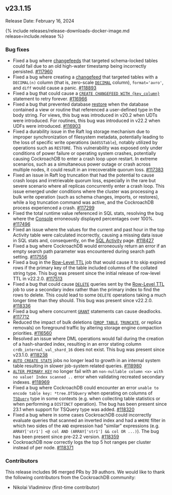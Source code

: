 ## v23.1.15

Release Date: February 16, 2024

{% include releases/release-downloads-docker-image.md release=include.release %}

<h3 id="v23-1-15-bug-fixes">Bug fixes</h3>

- Fixed a bug where [changefeeds](https://www.cockroachlabs.com/docs/v23.1/change-data-capture-overview) that targeted schema-locked tables could fail due to an old high-water timestamp being incorrectly persisted. [#117960][#117960]
- Fixed a bug where creating a [changefeed](https://www.cockroachlabs.com/docs/v23.1/change-data-capture-overview) that targeted tables with a `DECIMAL(n)` column (that is, zero-scale [`DECIMAL`](https://www.cockroachlabs.com/docs/v23.1/decimal) column), `format='avro'`, and `diff` would cause a panic. [#118893][#118893]
- Fixed a bug that could cause a [`CREATE CHANGEFEED WITH {key_column}`](https://www.cockroachlabs.com/docs/v23.1/create-changefeed) statement to retry forever. [#116966][#116966]
- Fixed a bug that prevented database [restore](https://www.cockroachlabs.com/docs/v23.1/restore) when the database contained a view or routine that referenced a user-defined type in the body string. For views, this bug was introduced in v20.2 when UDTs were introduced. For routines, this bug was introduced in v22.2 when UDFs were introduced. [#116903][#116903]
- Fixed a durability issue in the Raft log storage mechanism due to improper synchronization of filesystem metadata, potentially leading to the loss of specific write operations (`AddSSTable`), notably utilized by operations such as `RESTORE`. This vulnerability was exposed only under conditions of power failure or operating system crashes, potentially causing CockroachDB to enter a crash loop upon restart. In extreme scenarios, such as a simultaneous power outage or crash across multiple nodes, it could result in an irrecoverable quorum loss. [#117383][#117383]
- Fixed an issue in Raft log truncation that had the potential to cause crash loops and irretrievable quorum loss, especially in the rare but severe scenario where all replicas concurrently enter a crash loop. This issue emerged under conditions where the cluster was processing a bulk write operation (such as schema changes, imports, or restores), while a log truncation command was active, and the CockroachDB process experienced a crash. [#117299][#117299]
- Fixed the total runtime value referenced in SQL stats, resolving the bug where the [Console](https://www.cockroachlabs.com/docs/v23.1/ui-overview) erroneously displayed percentages over 100%. [#117496][#117496]
- Fixed an issue where the values for the current and past hour in the top Activity table were calculated incorrectly, causing a missing data issue in SQL stats and, consequently, on the [SQL Activity](https://www.cockroachlabs.com/docs/v23.1/ui-overview#sql-activity) page. [#118427][#118427]
- Fixed a bug where CockroachDB would erroneously return an error if an empty search path parameter was encountered during search path setting. [#117556][#117556]
- Fixed a bug in the [Row-Level TTL](https://www.cockroachlabs.com/docs/v23.1/row-level-ttl) job that would cause it to skip expired rows if the primary key of the table included columns of the collated string type. This bug was present since the initial release of row-level TTL in v22.2.0. [#117513][#117513]
- Fixed a bug that could cause [`DELETE`](https://www.cockroachlabs.com/docs/v23.1/delete) queries sent by the [Row-Level TTL](https://www.cockroachlabs.com/docs/v23.1/row-level-ttl) job to use a secondary index rather than the primary index to find the rows to delete. This could lead to some `DELETE` operations taking a much longer time than they should. This bug was present since v22.2.0. [#118336][#118336]
- Fixed a bug where concurrent [`GRANT`](https://www.cockroachlabs.com/docs/v23.1/grant) statements can cause deadlocks. [#117712][#117712]
- Reduced the impact of bulk deletions ([`DROP TABLE`](https://www.cockroachlabs.com/docs/v23.1/drop-table), [`TRUNCATE`](https://www.cockroachlabs.com/docs/v23.1/truncate), or replica removals) on foreground traffic by altering storage engine compaction priorities. [#116560][#116560]
- Resolved an issue where DML operations would fail during the creation of a hash-sharded index, resulting in an error stating column `crdb_internal_val_shard_16` does not exist. This bug was present since v23.1.0. [#118238][#118238]
- [`AUTO CREATE STATS`](https://www.cockroachlabs.com/docs/v23.1/show-jobs#show-automatic-jobs) jobs no longer lead to growth in an internal system table resulting in slower job-system related queries. [#118980][#118980]
- [`ALTER PRIMARY KEY`](https://www.cockroachlabs.com/docs/v23.1/alter-table#alter-primary-key) no longer fail with an `non-nullable column <x> with no value! Index scanned ..` error when validating recreated secondary indexes. [#118969][#118969]
- Fixed a bug where CockroachDB could encounter an error `unable to encode table key: *tree.DTSQuery` when operating on columns of [`TSQuery`](https://www.cockroachlabs.com/docs/v23.1/tsquery) type in some contexts (e.g. when collecting table statistics or when performing a `DISTINCT` operation). The bug has been present since 23.1 when support for TSQuery type was added. [#118320][#118320]
- Fixed a bug where in some cases CockroachDB could incorrectly evaluate queries that scanned an inverted index and had a `WHERE` filter in which two sides of the `AND` expression had "similar" expressions (e.g. `ARRAY['str1'] <@ col AND (ARRAY['str1'] && col OR ...)`). The bug has been present since pre-22.2 version. [#118359][#118359]
- CockroachDB now correctly logs the top 5 hot ranges per cluster instead of per node. [#118371][#118371]

<div class="release-note-contributors" markdown="1">

<h3 id="v23-1-15-contributors">Contributors</h3>

This release includes 96 merged PRs by 39 authors.
We would like to thank the following contributors from the CockroachDB community:

- Nikolai Vladimirov (first-time contributor)

</div>

[#116560]: https://github.com/cockroachdb/cockroach/pull/116560
[#116903]: https://github.com/cockroachdb/cockroach/pull/116903
[#116966]: https://github.com/cockroachdb/cockroach/pull/116966
[#117299]: https://github.com/cockroachdb/cockroach/pull/117299
[#117383]: https://github.com/cockroachdb/cockroach/pull/117383
[#117496]: https://github.com/cockroachdb/cockroach/pull/117496
[#117513]: https://github.com/cockroachdb/cockroach/pull/117513
[#117556]: https://github.com/cockroachdb/cockroach/pull/117556
[#117712]: https://github.com/cockroachdb/cockroach/pull/117712
[#117742]: https://github.com/cockroachdb/cockroach/pull/117742
[#117960]: https://github.com/cockroachdb/cockroach/pull/117960
[#118141]: https://github.com/cockroachdb/cockroach/pull/118141
[#118238]: https://github.com/cockroachdb/cockroach/pull/118238
[#118320]: https://github.com/cockroachdb/cockroach/pull/118320
[#118336]: https://github.com/cockroachdb/cockroach/pull/118336
[#118359]: https://github.com/cockroachdb/cockroach/pull/118359
[#118371]: https://github.com/cockroachdb/cockroach/pull/118371
[#118427]: https://github.com/cockroachdb/cockroach/pull/118427
[#118564]: https://github.com/cockroachdb/cockroach/pull/118564
[#118590]: https://github.com/cockroachdb/cockroach/pull/118590
[#118893]: https://github.com/cockroachdb/cockroach/pull/118893
[#118919]: https://github.com/cockroachdb/cockroach/pull/118919
[#118969]: https://github.com/cockroachdb/cockroach/pull/118969
[#118980]: https://github.com/cockroachdb/cockroach/pull/118980
[566a30300]: https://github.com/cockroachdb/cockroach/commit/566a30300
[7667710a0]: https://github.com/cockroachdb/cockroach/commit/7667710a0
[ce971160e]: https://github.com/cockroachdb/cockroach/commit/ce971160e
